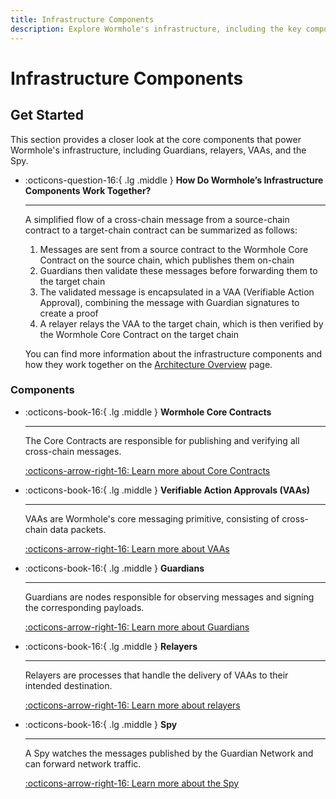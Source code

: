 ```yaml
---
title: Infrastructure Components
description: Explore Wormhole's infrastructure, including the key components that enable secure cross-chain communication and asset transfers across blockchain networks.
---
```


# Infrastructure Components

## Get Started

This section provides a closer look at the core components that power Wormhole's infrastructure, including Guardians, relayers, VAAs, and the Spy.

<div class="grid cards" markdown>

-   :octicons-question-16:{ .lg .middle } **How Do Wormhole’s Infrastructure Components Work Together?**

    ---

    A simplified flow of a cross-chain message from a source-chain contract to a target-chain contract can be summarized as follows:

    1. Messages are sent from a source contract to the Wormhole Core Contract on the source chain, which publishes them on-chain
    2. Guardians then validate these messages before forwarding them to the target chain
    3. The validated message is encapsulated in a VAA (Verifiable Action Approval), combining the message with Guardian signatures to create a proof
    4. A relayer relays the VAA to the target chain, which is then verified by the Wormhole Core Contract on the target chain

    You can find more information about the infrastructure components and how they work together on the [Architecture Overview](/docs/learn/fundamentals/architecture/) page.

</div>

### Components

<div class="grid cards" markdown>

-   :octicons-book-16:{ .lg .middle } **Wormhole Core Contracts**

    ---

    The Core Contracts are responsible for publishing and verifying all cross-chain messages.

    [:octicons-arrow-right-16: Learn more about Core Contracts](/docs/learn/infrastructure/core-contracts/)

-   :octicons-book-16:{ .lg .middle } **Verifiable Action Approvals (VAAs)**

    ---

    VAAs are Wormhole's core messaging primitive, consisting of cross-chain data packets.

    [:octicons-arrow-right-16: Learn more about VAAs](/docs/learn/infrastructure/vaas/)

-   :octicons-book-16:{ .lg .middle } **Guardians**

    ---

    Guardians are nodes responsible for observing messages and signing the corresponding payloads.

    [:octicons-arrow-right-16: Learn more about Guardians](/docs/learn/infrastructure/guardians/)

-   :octicons-book-16:{ .lg .middle } **Relayers**

    ---

    Relayers are processes that handle the delivery of VAAs to their intended destination.

    [:octicons-arrow-right-16: Learn more about relayers](/docs/learn/infrastructure/relayer/)

-   :octicons-book-16:{ .lg .middle } **Spy**

    ---

    A Spy watches the messages published by the Guardian Network and can forward network traffic.

    [:octicons-arrow-right-16: Learn more about the Spy](/docs/learn/infrastructure/spy/)

</div>
